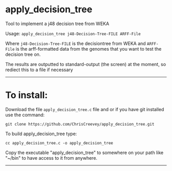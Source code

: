 # apply_decision_tree
 Tool to implement a j48 decision tree from WEKA
 
Usage: `apply_decision_tree j48-Decision-Tree-FILE ARFF-File`

Where `j48-Decision-Tree-FILE` is the decisiontree from WEKA and `ARFF-File` is the arff-formatted data from the genomes that you want to test the decision tree on.

The results are outputted to standard-output (the screen) at the moment, so rediect this to a file if necessary

----------------------------------

# To install:

Download the file `apply_decision_tree.c` file and or if you have git installed use the command:
```
git clone https://github.com/ChrisCreevey/apply_decision_tree.git
```
To build apply_decision_tree type:

```
cc apply_decision_tree.c -o apply_decision_tree
```
Copy the executable "apply_decision_tree" to somewhere on your path like "~/bin" to have access to it from anywhere.

--------------------------------



